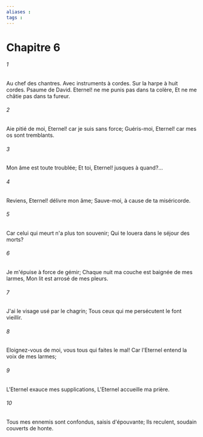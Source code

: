 ```yaml
---
aliases : 
tags : 
---
```


# Chapitre 6

###### 1
Au chef des chantres. Avec instruments à cordes. Sur la harpe à huit cordes. Psaume de David. Eternel! ne me punis pas dans ta colère, Et ne me châtie pas dans ta fureur.
###### 2
Aie pitié de moi, Eternel! car je suis sans force; Guéris-moi, Eternel! car mes os sont tremblants.
###### 3
Mon âme est toute troublée; Et toi, Eternel! jusques à quand?...
###### 4
Reviens, Eternel! délivre mon âme; Sauve-moi, à cause de ta miséricorde.
###### 5
Car celui qui meurt n'a plus ton souvenir; Qui te louera dans le séjour des morts?
###### 6
Je m'épuise à force de gémir; Chaque nuit ma couche est baignée de mes larmes, Mon lit est arrosé de mes pleurs.
###### 7
J'ai le visage usé par le chagrin; Tous ceux qui me persécutent le font vieillir.
###### 8
Eloignez-vous de moi, vous tous qui faites le mal! Car l'Eternel entend la voix de mes larmes;
###### 9
L'Eternel exauce mes supplications, L'Eternel accueille ma prière.
###### 10
Tous mes ennemis sont confondus, saisis d'épouvante; Ils reculent, soudain couverts de honte.
